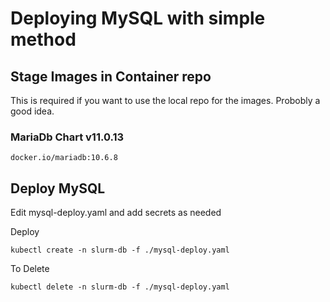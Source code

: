 # Deploying MySQL with simple method

## Stage Images in Container repo
This is required if you want to use the local repo for the images. Probobly a good idea.

### MariaDb Chart v11.0.13
```
docker.io/mariadb:10.6.8
```

## Deploy MySQL
Edit mysql-deploy.yaml and add secrets as needed

Deploy
```
kubectl create -n slurm-db -f ./mysql-deploy.yaml
```

To Delete
```
kubectl delete -n slurm-db -f ./mysql-deploy.yaml
```

